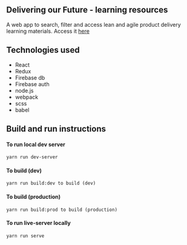 ## Delivering our Future - learning resources

A web app to search, filter and access lean and agile product delivery learning materials. Access it [here](http://dof-learning.herokuapp.com)


## Technologies used

- React
- Redux
- Firebase db
- Firebase auth
- node.js
- webpack
- scss
- babel


## Build and run instructions

#### To run local dev server
```
yarn run dev-server
```

#### To build (dev)
```
yarn run build:dev to build (dev)
```

#### To build (production)
```
yarn run build:prod to build (production)
```

#### To run live-server locally
```
yarn run serve
```